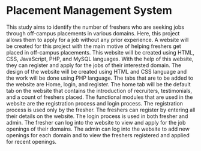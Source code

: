 # Placement Management System
This study aims to identify the number of freshers who are seeking jobs through off-campus placements in various domains. Here, this project allows them to apply for a job without any prior experience. A website will be created for this project with the main motive of helping freshers get placed in off-campus placements. This website will be created using HTML, CSS, JavaScript, PHP, and MySQL languages. With the help of this website, they can register and apply for the jobs of their interested domain.
The design of the website will be created using HTML and CSS language and the work will be done using PHP language. The tabs that are to be added to the website are Home, login, and register. The home tab will be the default tab on the website that contains the introduction of recruiters, testimonials, and a count of freshers placed.
The functional modules that are used in the website are the registration process and login process. The registration process is used only by the fresher. The freshers can register by entering all their details on the website. The login process is used in both fresher and admin. The fresher can log into the website to view and apply for the job openings of their domains. The admin can log into the website to add new openings for each domain and to view the freshers registered and applied for recent openings.
